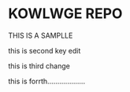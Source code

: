 # KOWLWGE REPO
THIS IS A SAMPLLE


this is second key edit


this is third change


this is forrth...................
